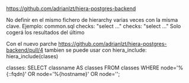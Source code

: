 https://github.com/adrianlzt/hiera-postgres-backend

No definir en el mismo fichero de hierarchy varias veces con la misma clave.
Ejemplo:
common.sql
  checks: "select ..."
  checks: "select ..."
Solo cogerá los resultados del último


Con el nuevo parche https://github.com/adrianlzt/hiera-postgres-backend/pull/4 tambien se puede usar con hiera_include:
hiera_include(clases)

classes: SELECT classname AS classes FROM classes WHERE node='%{::fqdn}' OR node='%{hostname}' OR node='';
